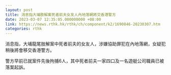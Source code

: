 ```yaml
---
layout: post
title: 消息指大埔肢解案死者前夫女友人內地落網將交香港警方
date: 2023-03-07 12:35:05.000000000 +08:00
link: https://news.rthk.hk/rthk/ch/component/k2/1690846-20230307.htm
categories: rthk
---
```


消息指，大埔龍尾肢解案中死者前夫的女友人，涉嫌協助罪犯在內地落網，女疑犯稍後將會移交香港警方。

警方早前已就案件先後拘捕6人，其中死者前夫一家四口及一名遊艇公司職員已被落案起訴。
